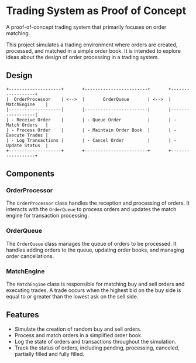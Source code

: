 # Trading System as Proof of Concept
A proof-of-concept trading system that primarily focuses on order matching.

This project simulates a trading environment where orders are created, processed, and matched in a simple order book. It is intended to explore ideas about the design of order processing in a trading system.

## Design


    +--------------------+       +------------------------+       +------------------+
    |  OrderProcessor    | <-->  |       OrderQueue       | <-->  |   MatchEngine    |
    |--------------------|       |------------------------|       |------------------|
    | - Receive Order    |       | - Queue Order          |       | - Match Orders   |
    | - Process Order    |       | - Maintain Order Book  |       | - Execute Trades |
    | - Log Transactions |       | - Cancel Order         |       | - Update Status  |
    +--------------------+       +------------------------+       +------------------+


## Components
### OrderProcessor
The `OrderProcessor` class handles the reception and processing of orders. It interacts with the `OrderQueue` to process orders and updates the match engine for transaction processing.

### OrderQueue
The `OrderQueue` class manages the queue of orders to be processed. It handles adding orders to the queue, updating order books, and managing order cancellations.

### MatchEngine
The `MatchEngine` class is responsible for matching buy and sell orders and executing trades. A trade occurs when the highest bid on the buy side is equal to or greater than the lowest ask on the sell side.

## Features

- Simulate the creation of random buy and sell orders.
- Process and match orders in a simplified order book.
- Log the state of orders and transactions throughout the simulation.
- Track the status of orders, including pending, processing, canceled, partially filled and fully filled.
